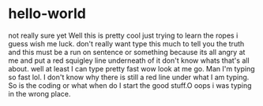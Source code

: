 # hello-world
not really sure yet
Well this is pretty cool just trying to learn the ropes i guess wish me luck. don't really want type this much to tell you the truth and this must be a run on sentence or something because its all angry at me and put a red squigley line underneath of it don't know whats that's all about. well at least I can type pretty fast wow look at me go. Man I'm typing so fast lol. I don't know why there is still a red line under what I am typing.
So is the coding or what when do I start the good stuff.O oops i was typing in the wrong place.
